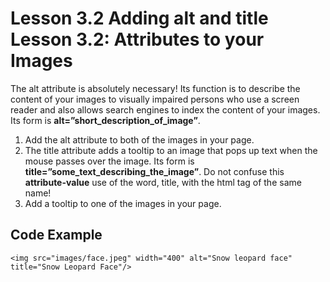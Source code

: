 # Lesson 3.2 Adding alt and title Lesson 3.2: Attributes to your Images

The alt attribute is absolutely necessary! Its function is to describe the content of your images to visually impaired persons who use a screen reader and also allows search engines to index the content of your images. Its form is **alt=”short\_description\_of\_image”**.

1. Add the alt attribute to both of the images in your page.
2. The title attribute adds a tooltip to an image that pops up text when the mouse passes over the image. Its form is **title=”some\_text\_describing\_the\_image”**. Do not confuse this **attribute-value** use of the word, title, with the html tag of the same name!
3. Add a tooltip to one of the images in your page.

## Code Example

```text
<img src="images/face.jpeg" width="400" alt="Snow leopard face" title="Snow Leopard Face"/>
```

